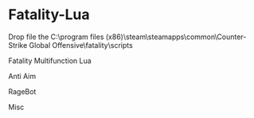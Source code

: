 # Fatality-Lua
Drop file the C:\program files (x86)\steam\steamapps\common\Counter-Strike Global Offensive\fatality\scripts

Fatality Multifunction Lua

Anti Aim

RageBot

Misc
